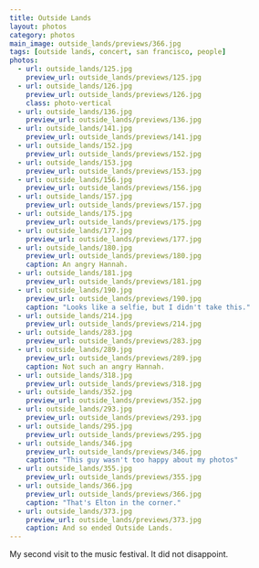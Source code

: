 ```yaml
---
title: Outside Lands
layout: photos
category: photos
main_image: outside_lands/previews/366.jpg
tags: [outside lands, concert, san francisco, people]
photos:
  - url: outside_lands/125.jpg
    preview_url: outside_lands/previews/125.jpg
  - url: outside_lands/126.jpg
    preview_url: outside_lands/previews/126.jpg
    class: photo-vertical
  - url: outside_lands/136.jpg
    preview_url: outside_lands/previews/136.jpg
  - url: outside_lands/141.jpg
    preview_url: outside_lands/previews/141.jpg
  - url: outside_lands/152.jpg
    preview_url: outside_lands/previews/152.jpg
  - url: outside_lands/153.jpg
    preview_url: outside_lands/previews/153.jpg
  - url: outside_lands/156.jpg
    preview_url: outside_lands/previews/156.jpg
  - url: outside_lands/157.jpg
    preview_url: outside_lands/previews/157.jpg
  - url: outside_lands/175.jpg
    preview_url: outside_lands/previews/175.jpg
  - url: outside_lands/177.jpg
    preview_url: outside_lands/previews/177.jpg
  - url: outside_lands/180.jpg
    preview_url: outside_lands/previews/180.jpg
    caption: An angry Hannah.
  - url: outside_lands/181.jpg
    preview_url: outside_lands/previews/181.jpg
  - url: outside_lands/190.jpg
    preview_url: outside_lands/previews/190.jpg
    caption: "Looks like a selfie, but I didn't take this."
  - url: outside_lands/214.jpg
    preview_url: outside_lands/previews/214.jpg
  - url: outside_lands/283.jpg
    preview_url: outside_lands/previews/283.jpg
  - url: outside_lands/289.jpg
    preview_url: outside_lands/previews/289.jpg
    caption: Not such an angry Hannah.
  - url: outside_lands/318.jpg
    preview_url: outside_lands/previews/318.jpg
  - url: outside_lands/352.jpg
    preview_url: outside_lands/previews/352.jpg
  - url: outside_lands/293.jpg
    preview_url: outside_lands/previews/293.jpg
  - url: outside_lands/295.jpg
    preview_url: outside_lands/previews/295.jpg
  - url: outside_lands/346.jpg
    preview_url: outside_lands/previews/346.jpg
    caption: "This guy wasn't too happy about my photos"
  - url: outside_lands/355.jpg
    preview_url: outside_lands/previews/355.jpg
  - url: outside_lands/366.jpg
    preview_url: outside_lands/previews/366.jpg
    caption: "That's Elton in the corner."
  - url: outside_lands/373.jpg
    preview_url: outside_lands/previews/373.jpg
    caption: And so ended Outside Lands.
---
```


My second visit to the music festival. It did not disappoint.
